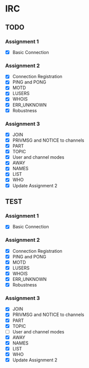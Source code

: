 # IRC

## TODO

### Assignment 1
+ [x] Basic Connection

### Assignment 2
+ [x] Connection Registration
+ [x] PING and PONG
+ [x] MOTD
+ [x] LUSERS
+ [x] WHOIS
+ [x] ERR_UNKNOWN
+ [x] Robustness

### Assignment 3
+ [x] JOIN
+ [x] PRIVMSG and NOTICE to channels
+ [x] PART
+ [x] TOPIC
+ [x] User and channel modes
+ [x] AWAY
+ [x] NAMES
+ [x] LIST
+ [x] WHO
+ [x] Update Assignment 2

## TEST

### Assignment 1
+ [x] Basic Connection

### Assignment 2
+ [x] Connection Registration
+ [x] PING and PONG
+ [x] MOTD
+ [x] LUSERS
+ [x] WHOIS
+ [x] ERR_UNKNOWN
+ [x] Robustness

### Assignment 3
+ [x] JOIN
+ [x] PRIVMSG and NOTICE to channels
+ [x] PART
+ [x] TOPIC
+ [ ] User and channel modes
+ [x] AWAY
+ [x] NAMES
+ [x] LIST
+ [x] WHO
+ [x] Update Assignment 2
